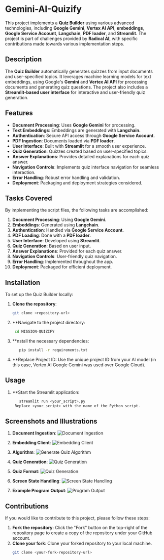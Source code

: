 # Gemini-AI-Quizify

This project implements a **Quiz Builder** using various advanced technologies, including **Google Gemini**, **Vertex AI API**, **embeddings**, **Google Service Account**, **Langchain**, **PDF loader**, and **Streamlit**. The project is part of challenges provided by **Radical AI**, with specific contributions made towards various implementation steps.

## Description

The **Quiz Builder** automatically generates quizzes from input documents and user-specified topics. It leverages machine learning models for text embeddings, using Google's **Gemini** and **Vertex AI API** for processing documents and generating quiz questions. The project also includes a **Streamlit-based user interface** for interactive and user-friendly quiz generation.

## Features
- **Document Processing**: Uses **Google Gemini** for processing.
- **Text Embeddings**: Embeddings are generated with **Langchain**.
- **Authentication**: Secure API access through **Google Service Account**.
- **PDF Ingestion**: Documents loaded via **PDF loader**.
- **User Interface**: Built with **Streamlit** for a smooth user experience.
- **Quiz Generation**: Quizzes created based on user-specified topics.
- **Answer Explanations**: Provides detailed explanations for each quiz answer.
- **Navigation Controls**: Implements quiz interface navigation for seamless interaction.
- **Error Handling**: Robust error handling and validation.
- **Deployment**: Packaging and deployment strategies considered.

## Tasks Covered
By implementing the script files, the following tasks are accomplished:
1. **Document Processing**: Using **Google Gemini**.
2. **Embeddings**: Generated using **Langchain**.
3. **Authentication**: Handled via **Google Service Account**.
4. **PDF Loading**: Done with a **PDF loader**.
5. **User Interface**: Developed using **Streamlit**.
6. **Quiz Generation**: Based on user input.
7. **Answer Explanations**: Provided for each quiz answer.
8. **Navigation Controls**: User-friendly quiz navigation.
9. **Error Handling**: Implemented throughout the app.
10. **Deployment**: Packaged for efficient deployment.

## Installation

To set up the Quiz Builder locally:

1. **Clone the repository**:
   ```bash
   git clone <repository-url>
2. **Navigate to the project directory:
   ```bash
    cd MISSION-QUIZIFY
3. **nstall the necessary dependencies:
   ```bash
      pip install -r requirements.txt

4. **Replace Project ID: Use the unique project ID from your AI model (in this case, Vertex AI Google Gemini was used over Google Cloud).          

## Usage
1. **Start the Streamlit application:
   ```bash
      streamlit run <your_script>.py
    Replace <your_script> with the name of the Python script.

## Screenshots and Illustrations

1. **Document Ingestion**:
   ![Document Ingestion](images/documentingest.png)


2. **Embedding Client**:
   ![Embedding Client](images/embedding.png)

3. **Algorithm**: 
   ![Generate Quiz Algorithm](images/generatedquizalogo.png)   

4. **Quiz Generation**:
   ![Quiz Generation](images/quizgenerator.png)

5. **Quiz Format**:
   ![Quiz Generation](images/generatedquizinjason.png)

5. **Screen State Handling**:
   ![Screen State Handling](images/screenstatehandling.png)

6. **Example Program Output**:
   ![Program Output](images/generatedquiz.png)

## Contributions

If you would like to contribute to this project, please follow these steps:

1. **Fork the repository**: Click the "Fork" button on the top-right of the repository page to create a copy of the repository under your GitHub account.
2. **Clone your fork**: Clone your forked repository to your local machine.
   ```bash
   git clone <your-fork-repository-url>
